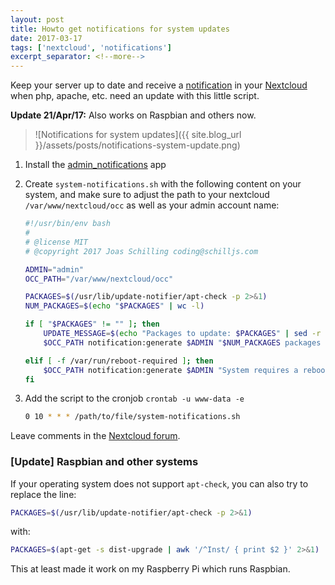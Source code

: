 ```yaml
---
layout: post
title: Howto get notifications for system updates
date: 2017-03-17
tags: ['nextcloud', 'notifications']
excerpt_separator: <!--more-->
---
```


Keep your server up to date and receive a [notification](https://github.com/nextcloud/notifications) in your [Nextcloud](https://nextcloud.com) when php, apache, etc. need an update with this little script.

**Update 21/Apr/17:** Also works on Raspbian and others now.

<!--more-->

> ![Notifications for system updates]({{ site.blog_url }}/assets/posts/notifications-system-update.png)

1. Install the [admin_notifications](https://apps.nextcloud.com/apps/admin_notifications) app
2. Create `system-notifications.sh` with the following content on your system, and make sure to adjust the path to your nextcloud `/var/www/nextcloud/occ` as well as your admin account name:

    ```sh
    #!/usr/bin/env bash
    #
    # @license MIT
    # @copyright 2017 Joas Schilling coding@schilljs.com

    ADMIN="admin"
    OCC_PATH="/var/www/nextcloud/occ"

    PACKAGES=$(/usr/lib/update-notifier/apt-check -p 2>&1)
    NUM_PACKAGES=$(echo "$PACKAGES" | wc -l)

    if [ "$PACKAGES" != "" ]; then
    	UPDATE_MESSAGE=$(echo "Packages to update: $PACKAGES" | sed -r ':a;N;$!ba;s/\n/, /g')
    	$OCC_PATH notification:generate $ADMIN "$NUM_PACKAGES packages require to be updated" -l "$UPDATE_MESSAGE"

    elif [ -f /var/run/reboot-required ]; then
    	$OCC_PATH notification:generate $ADMIN "System requires a reboot"
    fi
    ```

3. Add the script to the cronjob `crontab -u www-data -e`

    ```sh
    0 10 * * * /path/to/file/system-notifications.sh
    ```

Leave comments in the [Nextcloud forum](https://help.nextcloud.com/t/howto-get-notifications-for-system-updates/10299).

### [Update] Raspbian and other systems

If your operating system does not support `apt-check`, you can also try to replace the line:

```bash
PACKAGES=$(/usr/lib/update-notifier/apt-check -p 2>&1)
```

with:

```bash
PACKAGES=$(apt-get -s dist-upgrade | awk '/^Inst/ { print $2 }' 2>&1)
```

This at least made it work on my Raspberry Pi which runs Raspbian.
